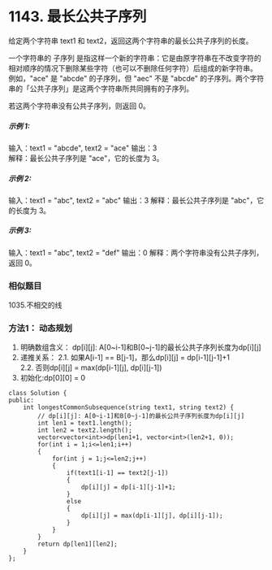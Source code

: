 # 1143. 最长公共子序列

给定两个字符串 text1 和 text2，返回这两个字符串的最长公共子序列的长度。

一个字符串的 子序列 是指这样一个新的字符串：它是由原字符串在不改变字符的相对顺序的情况下删除某些字符（也可以不删除任何字符）后组成的新字符串。
例如，"ace" 是 "abcde" 的子序列，但 "aec" 不是 "abcde" 的子序列。两个字符串的「公共子序列」是这两个字符串所共同拥有的子序列。

若这两个字符串没有公共子序列，则返回 0。

##### 示例 1:

输入：text1 = "abcde", text2 = "ace" 
输出：3  
解释：最长公共子序列是 "ace"，它的长度为 3。
##### 示例 2:

输入：text1 = "abc", text2 = "abc"
输出：3
解释：最长公共子序列是 "abc"，它的长度为 3。
##### 示例 3:

输入：text1 = "abc", text2 = "def"
输出：0
解释：两个字符串没有公共子序列，返回 0。

### 相似题目
1035.不相交的线  

### 方法1： 动态规划
1. 明确数组含义： dp[i][j]: A[0~i-1]和B[0~j-1]的最长公共子序列长度为dp[i][j]  
2. 递推关系： 
    2.1. 如果A[i-1] == B[j-1]，那么dp[i][j] = dp[i-1][j-1]+1  
    2.2. 否则dp[i][j] = max(dp[i-1][j], dp[i][j-1])  
3. 初始化:dp[0][0] = 0  

```
class Solution {
public:
    int longestCommonSubsequence(string text1, string text2) {
        // dp[i][j]: A[0~i-1]和B[0~j-1]的最长公共子序列长度为dp[i][j]
        int len1 = text1.length();
        int len2 = text2.length();
        vector<vector<int>>dp(len1+1, vector<int>(len2+1, 0));
        for(int i = 1;i<=len1;i++)
        {
            for(int j = 1;j<=len2;j++)
            {
                if(text1[i-1] == text2[j-1])
                {
                    dp[i][j] = dp[i-1][j-1]+1;
                }
                else
                {
                    dp[i][j] = max(dp[i-1][j], dp[i][j-1]);
                }
            }
        }
        return dp[len1][len2];
    }
};
```